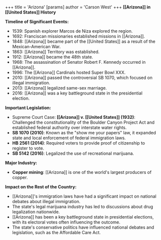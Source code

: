 +++
 title = 'Arizona'
[params]
	author = 'Carson West'
+++
**[[Arizona]] in [[United States]] History**

**Timeline of Significant Events:**

* 1539: Spanish explorer Marcos de Niza explored the region.
* 1692: Franciscan missionaries established missions in [[Arizona]].
* 1848: [[Arizona]] became part of the [[United States]] as a result of the Mexican-American War.
* 1863: [[Arizona]] Territory was established.
* 1912: [[Arizona]] became the 48th state.
* 1968: The assassination of Senator Robert F. Kennedy occurred in [[Arizona]].
* 1996: The [[Arizona]] Cardinals hosted Super Bowl XXX.
* 2010: [[Arizona]] passed the controversial SB 1070, which focused on illegal immigration.
* 2013: [[Arizona]] legalized same-sex marriage.
* 2016: [[Arizona]] was a key battleground state in the presidential election.

**Important Legislation:**

* Supreme Court Case: **[[Arizona]] v. [[United States]] (1932)**: Challenged the constitutionality of the Boulder Canyon Project Act and established federal authority over interstate water rights.
* **SB 1070 (2010)**: Known as the "show me your papers" law, it expanded state and local enforcement of federal immigration laws.
* **HB 2561 (2014)**: Required voters to provide proof of citizenship to register to vote.
* **SB 5142 (2016)**: Legalized the use of recreational marijuana.

**Major Industry:**

* **Copper mining**: [[Arizona]] is one of the world's largest producers of copper.

**Impact on the Rest of the Country:**

* [[Arizona]]'s immigration laws have had a significant impact on national debates about illegal immigration.
* The state's legal marijuana industry has led to discussions about drug legalization nationwide.
* [[Arizona]] has been a key battleground state in presidential elections, with its electoral votes often influencing the outcome.
* The state's conservative politics have influenced national debates and legislation, such as the Affordable Care Act.
